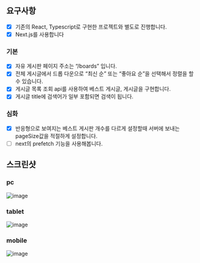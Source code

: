 ## 요구사항

-   [x] 기존의 React, Typescript로 구현한 프로젝트와 별도로 진행합니다.
-   [x] Next.js를 사용합니다

### 기본

-   [x] 자유 게시판 페이지 주소는 “/boards” 입니다.
-   [x] 전체 게시글에서 드롭 다운으로 “최신 순” 또는 “좋아요 순”을 선택해서 정렬을 할 수 있습니다.
-   [x] 게시글 목록 조회 api를 사용하여 베스트 게시글, 게시글을 구현합니다.
-   [x] 게시글 title에 검색어가 일부 포함되면 검색이 됩니다.

### 심화

-   [x] 반응형으로 보여지는 베스트 게시판 개수를 다르게 설정할때 서버에 보내는 pageSize값을 적절하게 설정합니다.
-   [ ] next의 prefetch 기능을 사용해봅니다.

## 스크린샷

### pc

![image](https://github.com/user-attachments/assets/9ddd0fbe-675f-4049-8c81-0daffd5a6b6a)

### tablet

![image](https://github.com/user-attachments/assets/65927488-9fcd-49ee-83c1-574c5410639e)

### mobile

![image](https://github.com/user-attachments/assets/93862e7e-26d8-46c3-b051-071fadced75a)
